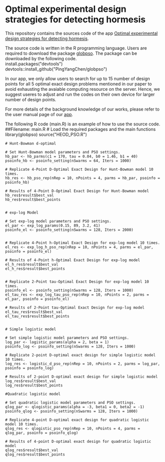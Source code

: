 # Optimal experimental design strategies for detecting hormesis
This repository contains the sources code of the app [Optimal experimental design strategies for detecting hormesis](https://brianwu.shinyapps.io/hormeis_ed_pso/).

The source code is written in the R programming language. Users are required to download the package [globpso](https://github.com/willgertsch/SingleObjApp/blob/main/app.R).
The package can be downloaded by the following code.    
    install.packages("devtools")
    devtools::install_github("PingYangChen/globpso")

In our app, we only allow users to search for up to 15 number of design points for all 5 optimal exact design problems mentioned in our paper to avoid exhausting the avaiable computing resource on the server. 
Hence, we suggest useres to adjust and run the codes on their own device for larger number of design points.

For more details of the background knowledge of our works, please refer to the user manual page of our [app](https://brianwu.shinyapps.io/hormeis_ed_pso/). 

The following R code (main.R) is an example of how to use the source code. 
    ##Filename: main.R
    # Load the required packages and the main functions
    library(globpso)
    source("HEOD_PSO.R")
    
    # Hunt-Bowman d-optimal
    
    # Set Hunt-Bowman model parameters and PSO settings.
    hb_par <- hb_parms(c1 = 170, tau = 0.04, b0 = 1.46, b1 = 40) 
    psoinfo_hb <- psoinfo_setting(nSwarms = 64, Iters = 1000)
    
    # Replicate 4-Point D-Optimal Exact Design for Hunt-Bowman model 10 times.
    hb_res <- hb_pso_rep(nRep = 10, nPoints = 4, parms = hb_par, psoinfo = psoinfo_hb)
    
    # Results of 4-Point D-Optimal Exact Design for Hunt-Bowman model
    hb_res$result$best_val
    hb_res$result$best_points
    
    
    # exp-log Model
    
    # Set exp-log model parameters and PSO settings.
    el_par <- exp_log_params(0.15, 89, 3.2, 41) 
    psoinfo_el <- psoinfo_setting(nSwarms = 128, Iters = 2000)
    
    
    # Replicate 4-Point h-Optimal Exact Design for exp-log model 10 times.
    el_res <- exp_log_h_pso_rep(nRep = 10, nPoints = 4, parms = el_par, psoinfo = psoinfo_el)
    
    # Results of 4-Point h-Optimal Exact Design for exp-log model
    el_h_res$result$best_val
    el_h_res$result$best_points
    
    
    # Replicate 2-Point tau-Optimal Exact Design for exp-log model 10 times.
    psoinfo_el <- psoinfo_setting(nSwarms = 128, Iters = 1000)
    el_tau_res <- exp_log_tau_pso_rep(nRep = 10, nPoints = 2, parms = el_par, psoinfo = psoinfo_el)
    
    # Results of 2-Point tau-Optimal Exact Design for exp-log model
    el_tau_res$result$best_val
    el_tau_res$result$best_points
    
    
    # Simple logistic model

    # Set simple logistic model parameters and PSO settings.
    log_par <- logistic_params(alpha = 2, beta = 1)
    psoinfo_log <- psoinfo_setting(nSwarms = 128, Iters = 1000)

    # Replicate 2-point D-optimal exact design for simple logistic model 10 times.
    log_res <- logistic_d_pso_rep(nRep = 10, nPoints = 2, parms = log_par, psoinfo = psoinfo_log)

    # Results of 2-point D-optimal exact design for simple logistic model
    log_res$result$best_val
    log_res$result$best_points
    
    #Quadratic logistic model

    # Set quadratic logistic model parameters and PSO settings.
    qlog_par <- qlogistic_params(alpha = -3, beta1 = 0, beta2 = -1)
    psoinfo_qlog <- psoinfo_setting(nSwarms = 128, Iters = 1000)

    # Replicate 4-point D-optimal exact design for quadratic logistic model 10 times.
    qlog_res <- qlogistic_pso_rep(nRep = 10, nPoints = 4, parms = qlog_par, psoinfo = psoinfo_qlog)

    # Results of 4-point D-optimal exact design for quadratic logistic model
    qlog_res$result$best_val
    qlog_res$result$best_points
